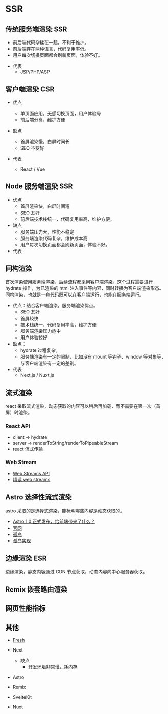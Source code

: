 # SSR

## 传统服务端渲染 SSR

- 前后端代码杂糅在一起，不利于维护。
- 前后端存在两种语言，代码复用率低。
- 用户每次切换页面都会刷新页面，体验不好。

<!-- ## ajax 充当的作用 -->
- 代表
  - JSP/PHP/ASP

## 客户端渲染 CSR

- 优点
  - 单页面应用，无感切换页面，用户体验号
  - 前后端分离，维护方便
- 缺点
  - 首屏渲染慢，白屏时间长
  - SEO 不友好

- 代表
  - React / Vue

## Node 服务端渲染 SSR

- 优点
  - 首屏渲染快，白屏时间短
  - SEO 友好
  - 前后端技术栈统一，代码复用率高，维护方便。
- 缺点
  - 服务端压力大，性能不稳定
  - 服务端渲染代码复杂，维护成本高
  - 用户每次切换页面都会刷新页面，体验不好。
- 代表
  <!-- - Next.js / Nuxt.js -->

## 同构渲染

首次渲染使用服务端渲染，后续流程都采用客户端渲染。这个过程需要进行 hydrate 操作，为已渲染的 html 注入事件等内容，同时转换为客户端渲染形态。
同构渲染，也就是一套代码既可以在客户端运行，也能在服务端运行。

- 优点：结合客户端渲染，服务端渲染优点。
  - SEO 友好
  - 首屏较快
  - 技术栈统一，代码复用率高，维护方便
  - 服务端渲染压力适中
  - 用户体验较好
- 缺点：
  - hydrate 过程复杂。
  - 服务端渲染有一定的限制，比如没有 mount 等钩子、window 等对象等，与客户端渲染有一定的差别。
- 代表
  - Next.js / Nuxt.js

## 流式渲染

react 采取流式渲染，动态获取的内容可以稍后再加载，而不需要在第一次（首屏）时渲染。

### React API

- client -> hydrate
- server -> renderToString/renderToPipeableStream
- react 流式传输

### Web Stream

- [Web Streams API](https://developer.mozilla.org/en-US/docs/Web/API/Streams_API)
- [精读 web streams](https://juejin.cn/post/7022807505856102408)

## Astro 选择性流式渲染

astro 采取的是选择式渲染，能标明哪些内容是动态获取的。

- [Astro 1.0 正式发布，给前端带来了什么？](https://juejin.cn/post/7131928500373553160?searchId=20230901172405E8FD2F4922260E0586F3%3Ftheme%3Ddark)
- [官网](https://docs.astro.build/en/getting-started/)
- [孤岛](https://docs.astro.build/en/concepts/islands/)
- [孤岛实现](https://juejin.cn/post/7155300194773860382?searchId=20230901172405E8FD2F4922260E0586F3)

## 边缘渲染 ESR

边缘渲染，静态内容通过 CDN 节点获取，动态内容向中心服务器获取。

## Remix 嵌套路由渲染

## 网页性能指标

## 其他

- [Fresh](https://juejin.cn/post/7134495255075749901?searchId=20230901172405E8FD2F4922260E0586F3)

- Next
  - 缺点
    - [开发环境非常慢，耗内存](https://github.com/vercel/next.js/issues/48748)
- Astro
- Remix
- SvelteKit
- Nuxt
